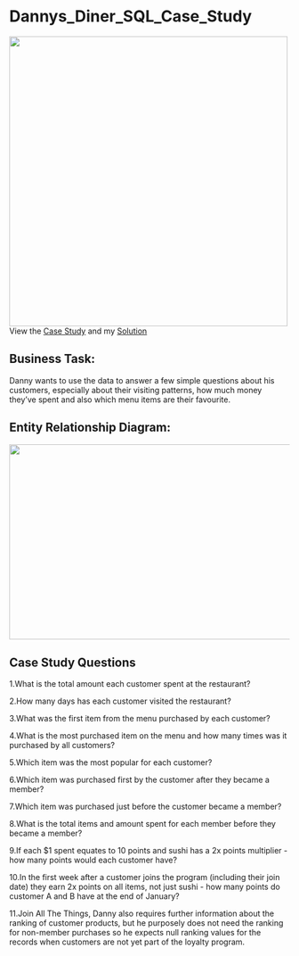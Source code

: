 # Dannys_Diner_SQL_Case_Study
<img src=https://8weeksqlchallenge.com/images/case-study-designs/1.png width="500" height="520">
View the <a href="https://8weeksqlchallenge.com/case-study-1/" target="_blank">Case Study</a> and my <a href="Danny's Diner Solution.sql" target="_blank">Solution</a>

## Business Task:
Danny wants to use the data to answer a few simple questions about his customers, especially about their visiting patterns, how much money they’ve spent and also which menu items are their favourite.

## Entity Relationship Diagram:
<img src=https://github.com/Sivadasps/Dannys_Diner_SQL_Case_Study/assets/127499100/37d5f97c-b9ce-4b38-ac85-f6fdeded909e width="600" height="350">

## Case Study Questions
1.What is the total amount each customer spent at the restaurant?<br>
>
2.How many days has each customer visited the restaurant?<br>
>
3.What was the first item from the menu purchased by each customer?<br>
>
4.What is the most purchased item on the menu and how many times was it purchased by all customers?<br>
>
5.Which item was the most popular for each customer?<br>
>
6.Which item was purchased first by the customer after they became a member?<br>
>
7.Which item was purchased just before the customer became a member?<br>
>
8.What is the total items and amount spent for each member before they became a member?<br>
>
9.If each $1 spent equates to 10 points and sushi has a 2x points multiplier - how many points would each customer have?<br>
>
10.In the first week after a customer joins the program (including their join date) they earn 2x points on all items, not just sushi - how many points do
customer A and B have at the end of January?<br>
>
11.Join All The Things, Danny also requires further information about the ranking of customer products, but he purposely does not need the ranking for non-member purchases so he expects null ranking values for the records when customers are not yet part of the loyalty program.

